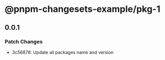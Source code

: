 # @pnpm-changesets-example/pkg-1

## 0.0.1

### Patch Changes

- 3c56878: Update all packages name and version
